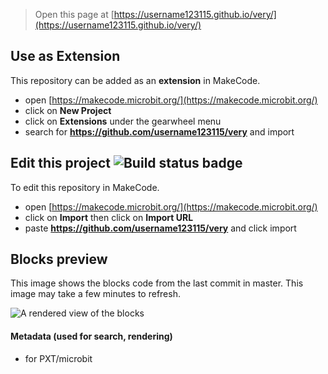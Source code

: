 
> Open this page at [https://username123115.github.io/very/](https://username123115.github.io/very/)

## Use as Extension

This repository can be added as an **extension** in MakeCode.

* open [https://makecode.microbit.org/](https://makecode.microbit.org/)
* click on **New Project**
* click on **Extensions** under the gearwheel menu
* search for **https://github.com/username123115/very** and import

## Edit this project ![Build status badge](https://github.com/username123115/very/workflows/MakeCode/badge.svg)

To edit this repository in MakeCode.

* open [https://makecode.microbit.org/](https://makecode.microbit.org/)
* click on **Import** then click on **Import URL**
* paste **https://github.com/username123115/very** and click import

## Blocks preview

This image shows the blocks code from the last commit in master.
This image may take a few minutes to refresh.

![A rendered view of the blocks](https://github.com/username123115/very/raw/master/.github/makecode/blocks.png)

#### Metadata (used for search, rendering)

* for PXT/microbit
<script src="https://makecode.com/gh-pages-embed.js"></script><script>makeCodeRender("{{ site.makecode.home_url }}", "{{ site.github.owner_name }}/{{ site.github.repository_name }}");</script>
